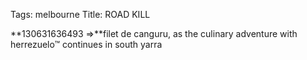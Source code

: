 Tags: melbourne
Title: ROAD KILL
  
**130631636493 =>**filet de canguru, as the culinary adventure with herrezuelo™ continues in south yarra